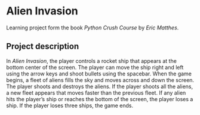 # Alien Invasion
Learning project form the book *Python Crush Course* by *Eric Matthes*.

## Project description
In *Alien Invasion*, the player controls a rocket ship that appears at the
bottom center of the screen. The player can move the ship right and left using
the arrow keys and shoot bullets using the spacebar. When the game begins, a
fleet of aliens fills the sky and moves across and down the screen. The player
shoots and destroys the aliens. If the player shoots all the aliens, a new
fleet appears that moves faster than the previous fleet. If any alien hits the
player’s ship or reaches the bottom of the screen, the player loses a ship. If
the player loses three ships, the game ends.
